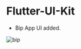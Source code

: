 # Flutter-UI-Kit

* Bip App UI added.

![bip](https://user-images.githubusercontent.com/34074484/83326201-96ec4d80-a27a-11ea-81c3-dd40937ce843.gif)
